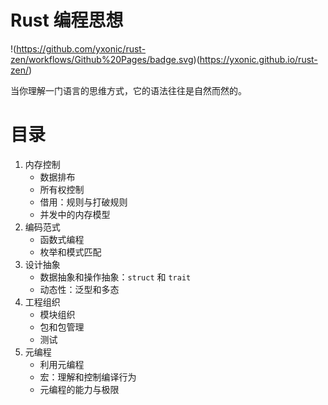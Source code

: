 # Rust 编程思想
!(https://github.com/yxonic/rust-zen/workflows/Github%20Pages/badge.svg)(https://yxonic.github.io/rust-zen/)

当你理解一门语言的思维方式，它的语法往往是自然而然的。

# 目录
1. 内存控制
   - 数据排布
   - 所有权控制
   - 借用：规则与打破规则
   - 并发中的内存模型
2. 编码范式
   - 函数式编程
   - 枚举和模式匹配
3. 设计抽象
   - 数据抽象和操作抽象：`struct` 和 `trait`
   - 动态性：泛型和多态
4. 工程组织
   - 模块组织
   - 包和包管理
   - 测试
5. 元编程
   - 利用元编程
   - 宏：理解和控制编译行为
   - 元编程的能力与极限
